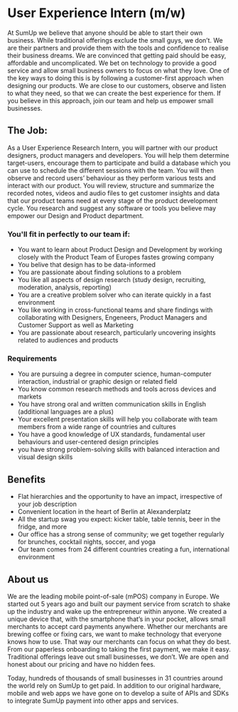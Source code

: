 # User Experience Intern (m/w)

At SumUp we believe that anyone should be able to start their own business. While traditional offerings exclude the small guys, we don’t. We are their partners and provide them with the tools and confidence to realise their business dreams. We are convinced that getting paid should be easy, affordable and uncomplicated. We bet on technology to provide a good service and allow small business owners to focus on what they love. One of the key ways to doing this is by following a customer-first approach when designing our products. We are close to our customers, observe and listen to what they need, so that we can create the best experience for them. If you believe in this approach, join our team and help us empower small businesses.

## The Job:

As a User Experience Research Intern, you will partner with our product designers, product managers and developers. You will help them determine target-users, encourage them to participate and build a database which you can use to schedule the different sessions with the team. You will then observe and record users’ behaviour as they perform various tests and interact with our product. You will review, structure and summarize the recorded notes, videos and audio files to get customer insights and data that our product teams need at every stage of the product development cycle. You research and suggest any software or tools you believe may empower our Design and Product department.

### You'll fit in perfectly to our team if:

* You want to learn about Product Design and Development by working closely with the Product Team of Europes fastes growing company
* You belive that design has to be data-informed
* You are passionate about finding solutions to a problem
* You like all aspects of design research (study design, recruiting, moderation, analysis, reporting)
* You are a creative problem solver who can iterate quickly in a fast environment
* You like working in cross-functional teams and share findings with collaborating with Designers, Engeneers, Product Managers and Customer Support as well as Marketing
* You are passionate about research, particularly uncovering insights related to audiences and products

### Requirements
* You are pursuing a degree in computer science, human-computer interaction, industrial or graphic design or related field
* You know common research methods and tools across devices and markets
* You have strong oral and written communication skills in English (additional languages are a plus)
* Your excellent presentation skills will help you collaborate with team members from a wide range of countries and cultures
* You have a good knowledge of UX standards, fundamental user behaviours and user-centered design principles
* you have strong problem-solving skills with balanced interaction and visual design skills


## Benefits
* Flat hierarchies and the opportunity to have an impact, irrespective of your job description
* Convenient location in the heart of Berlin at Alexanderplatz
* All the startup swag you expect: kicker table, table tennis, beer in the fridge, and more
* Our office has a strong sense of community; we get together regularly for brunches, cocktail nights, soccer, and yoga
* Our team comes from 24 different countries creating a fun, international environment

## About us
We are the leading mobile point-of-sale (mPOS) company in Europe. We started out 5 years ago and built our payment service from scratch to shake up the industry and wake up the entrepreneur within anyone. We created a unique device that, with the smartphone that’s in your pocket, allows small merchants to accept card payments anywhere. Whether our merchants are brewing coffee or fixing cars, we want to make technology that everyone knows how to use. That way our merchants can focus on what they do best. From our paperless onboarding to taking the first payment, we make it easy. Traditional offerings leave out small businesses, we don’t. We are open and honest about our pricing and have no hidden fees.

Today, hundreds of thousands of small businesses in 31 countries around the world rely on SumUp to get paid. In addition to our original hardware, mobile and web apps we have gone on to develop a suite of APIs and SDKs to integrate SumUp payment into other apps and services.
